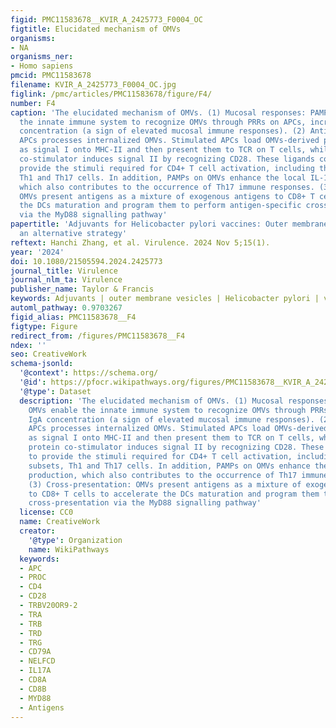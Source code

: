 ```yaml
---
figid: PMC11583678__KVIR_A_2425773_F0004_OC
figtitle: Elucidated mechanism of OMVs
organisms:
- NA
organisms_ner:
- Homo sapiens
pmcid: PMC11583678
filename: KVIR_A_2425773_F0004_OC.jpg
figlink: /pmc/articles/PMC11583678/figure/F4/
number: F4
caption: 'The elucidated mechanism of OMVs. (1) Mucosal responses: PAMPs on OMVs enable
  the innate immune system to recognize OMVs through PRRs on APCs, increasing IgA
  concentration (a sign of elevated mucosal immune responses). (2) Antigen presentation:
  APCs processes internalized OMVs. Stimulated APCs load OMVs-derived protein antigens
  as signal I onto MHC-II and then present them to TCR on T cells, while the B7 protein
  co-stimulator induces signal II by recognizing CD28. These ligands collaborate to
  provide the stimuli required for CD4+ T cell activation, including the main subsets,
  Th1 and Th17 cells. In addition, PAMPs on OMVs enhance the local IL-17A production,
  which also contributes to the occurrence of Th17 immune responses. (3) Cross-presentation:
  OMVs present antigens as a mixture of exogenous antigens to CD8+ T cells to accelerate
  the DCs maturation and program them to perform antigen-specific cross-presentation
  via the MyD88 signalling pathway'
papertitle: 'Adjuvants for Helicobacter pylori vaccines: Outer membrane vesicles provide
  an alternative strategy'
reftext: Hanchi Zhang, et al. Virulence. 2024 Nov 5;15(1).
year: '2024'
doi: 10.1080/21505594.2024.2425773
journal_title: Virulence
journal_nlm_ta: Virulence
publisher_name: Taylor & Francis
keywords: Adjuvants | outer membrane vesicles | Helicobacter pylori | vaccines
automl_pathway: 0.9703267
figid_alias: PMC11583678__F4
figtype: Figure
redirect_from: /figures/PMC11583678__F4
ndex: ''
seo: CreativeWork
schema-jsonld:
  '@context': https://schema.org/
  '@id': https://pfocr.wikipathways.org/figures/PMC11583678__KVIR_A_2425773_F0004_OC.html
  '@type': Dataset
  description: 'The elucidated mechanism of OMVs. (1) Mucosal responses: PAMPs on
    OMVs enable the innate immune system to recognize OMVs through PRRs on APCs, increasing
    IgA concentration (a sign of elevated mucosal immune responses). (2) Antigen presentation:
    APCs processes internalized OMVs. Stimulated APCs load OMVs-derived protein antigens
    as signal I onto MHC-II and then present them to TCR on T cells, while the B7
    protein co-stimulator induces signal II by recognizing CD28. These ligands collaborate
    to provide the stimuli required for CD4+ T cell activation, including the main
    subsets, Th1 and Th17 cells. In addition, PAMPs on OMVs enhance the local IL-17A
    production, which also contributes to the occurrence of Th17 immune responses.
    (3) Cross-presentation: OMVs present antigens as a mixture of exogenous antigens
    to CD8+ T cells to accelerate the DCs maturation and program them to perform antigen-specific
    cross-presentation via the MyD88 signalling pathway'
  license: CC0
  name: CreativeWork
  creator:
    '@type': Organization
    name: WikiPathways
  keywords:
  - APC
  - PROC
  - CD4
  - CD28
  - TRBV20OR9-2
  - TRA
  - TRB
  - TRD
  - TRG
  - CD79A
  - NELFCD
  - IL17A
  - CD8A
  - CD8B
  - MYD88
  - Antigens
---
```

